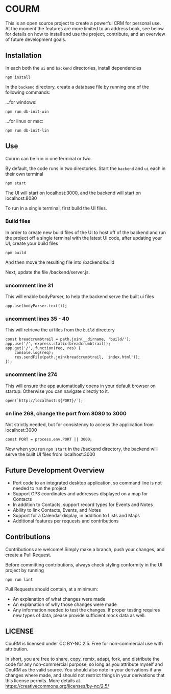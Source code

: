# COURM

This is an open source project to create a powerful CRM for personal use. At the moment the features are more limited to an address book, see below for details on how to install and use the project, contribute, and an overview of future development goals.

## Installation
In each both the `ui` and `backend` directories, install dependencies

    npm install

In the `backend` directory, create a database file by running one of the following commands:

...for windows:

    npm run db-init-win

...for linux or mac:

    npm run db-init-lin

## Use
Courm can be run in one terminal or two.

By default, the code runs in two directories. Start the `backend` and `ui` each in their own terminal

    npm start

The UI will start on localhost:3000, and the backend will start on localhost:8080

To run in a single terminal, first build the UI files.

### Build files

In order to create new build files of the UI to host off of the backend and run the project off a single terminal with the latest UI code, after updating your UI, create your build files

    npm build

And then move the resulting file into /backend/build

Next, update the file /backend/server.js.

### uncomment line 31
This will enable bodyParser, to help the backend serve the built ui files

    app.use(bodyParser.text());

### uncomment lines 35 - 40
This will retrieve the ui files from the `build` directory

    const breadcrumbtrail = path.join(__dirname, 'build/');
    app.use('/', express.static(breadcrumbtrail));
    app.get('/', function(req, res) {
        console.log(req);
        res.sendFile(path.join(breadcrumbtrail, 'index.html'));
    });

### uncomment line 274
This will ensure the app automatically opens in your default browser on startup. Otherwise you can navigate directly to it.

    open(`http://localhost:${PORT}/`);

### on line 268, change the port from 8080 to 3000
Not strictly needed, but for consistency to access the application from localhost:3000

    const PORT = process.env.PORT || 3000;

Now when you run `npm start` in the /backend directory, the backend will serve the built UI files from localhost:3000

## Future Development Overview
- Port code to an integrated desktop application, so command line is not needed to run the project
- Support GPS coordinates and addresses displayed on a map for Contacts
- In addition to Contacts, support record types for Events and Notes
- Ability to link Contacts, Events, and Notes
- Support for a Calendar display, in addition to Lists and Maps
- Additional features per requests and contributions

## Contributions

Contributions are welcome! Simply make a branch, push your changes, and create a Pull Request.

Before committing contributions, always check styling conformity in the UI project by running

    npm run lint

Pull Requests should contain, at a minimum:
- An explanation of what changes were made
- An explanation of why those changes were made
- Any information needed to test the changes. If proper testing requires new types of data, please provide sufficient mock data as well.

## LICENSE

CouRM is licensed under CC BY-NC 2.5. Free for non-commercial use with attribution.

In short, you are free to share, copy, remix, adapt, fork, and distribute the code for any non-commercial purpose, so long as you attribute myself and CouRM as the valid source. You should also note in your derivations if any changes where made, and should not restrict things in your derivations that this license permits. More details at https://creativecommons.org/licenses/by-nc/2.5/